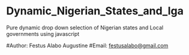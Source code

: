 # Dynamic_Nigerian_States_and_lga
Pure dynamic drop down selection of Nigerian states and Local governments using javascript

#Author: Festus Alabo Augustine
#Email: festusalabo@gmail.com
